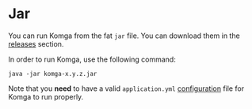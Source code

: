 # Jar

You can run Komga from the fat `jar` file. You can download them in the [releases](https://github.com/gotson/komga/releases) section.

In order to run Komga, use the following command:

```
java -jar komga-x.y.z.jar
```

Note that you **need** to have a valid `application.yml` [configuration](/configuration) file for Komga to run properly.